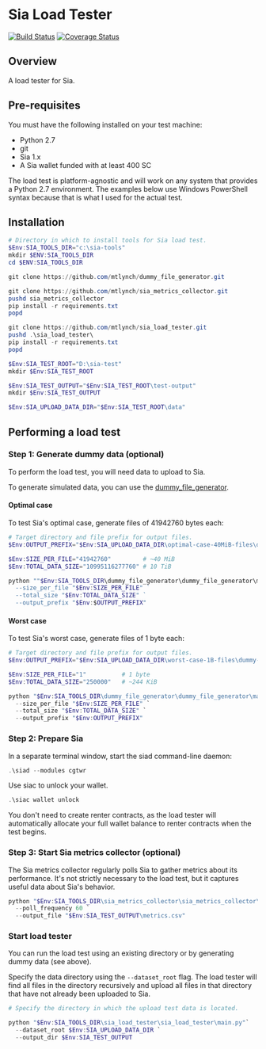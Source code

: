 # Sia Load Tester

[![Build Status](https://travis-ci.org/mtlynch/sia_load_tester.svg?branch=master)](https://travis-ci.org/mtlynch/sia_load_tester)
[![Coverage Status](https://coveralls.io/repos/github/mtlynch/sia_load_tester/badge.svg?branch=master)](https://coveralls.io/github/mtlynch/sia_load_tester?branch=master)

## Overview

A load tester for Sia.

## Pre-requisites

You must have the following installed on your test machine:

* Python 2.7
* git
* Sia 1.x
* A Sia wallet funded with at least 400 SC

The load test is platform-agnostic and will work on any system that provides a Python 2.7 environment. The examples below use Windows PowerShell syntax because that is what I used for the actual test.

## Installation

```powershell
# Directory in which to install tools for Sia load test.
$Env:SIA_TOOLS_DIR="c:\sia-tools"
mkdir $ENV:SIA_TOOLS_DIR
cd $ENV:SIA_TOOLS_DIR

git clone https://github.com/mtlynch/dummy_file_generator.git

git clone https://github.com/mtlynch/sia_metrics_collector.git
pushd sia_metrics_collector
pip install -r requirements.txt
popd

git clone https://github.com/mtlynch/sia_load_tester.git
pushd .\sia_load_tester\
pip install -r requirements.txt
popd
```

```powershell
$Env:SIA_TEST_ROOT="D:\sia-test"
mkdir $Env:SIA_TEST_ROOT

$Env:SIA_TEST_OUTPUT="$Env:SIA_TEST_ROOT\test-output"
mkdir $Env:SIA_TEST_OUTPUT

$Env:SIA_UPLOAD_DATA_DIR="$Env:SIA_TEST_ROOT\data"
```

## Performing a load test


### Step 1: Generate dummy data (optional)

To perform the load test, you will need data to upload to Sia.

To generate simulated data, you can use the [dummy_file_generator](https://github.com/mtlynch/dummy_file_generator).

#### Optimal case

To test Sia's optimal case, generate files of 41942760 bytes each:

```powershell
# Target directory and file prefix for output files.
$Env:OUTPUT_PREFIX="$Env:SIA_UPLOAD_DATA_DIR\optimal-case-40MiB-files\dummy-"

$Env:SIZE_PER_FILE="41942760"         # ~40 MiB
$Env:TOTAL_DATA_SIZE="10995116277760" # 10 TiB

python ""$Env:SIA_TOOLS_DIR\dummy_file_generator\dummy_file_generator\main.py" `
  --size_per_file "$Env:SIZE_PER_FILE" `
  --total_size "$Env:TOTAL_DATA_SIZE" `
  --output_prefix "$Env:$OUTPUT_PREFIX"
```

#### Worst case

To test Sia's worst case, generate files of 1 byte each:

```powershell
# Target directory and file prefix for output files.
$Env:OUTPUT_PREFIX="$Env:SIA_UPLOAD_DATA_DIR\worst-case-1B-files\dummy-"

$Env:SIZE_PER_FILE="1"          # 1 byte
$Env:TOTAL_DATA_SIZE="250000"   # ~244 KiB

python "$Env:SIA_TOOLS_DIR\dummy_file_generator\dummy_file_generator\main.py" `
  --size_per_file "$Env:SIZE_PER_FILE" `
  --total_size "$Env:TOTAL_DATA_SIZE" `
  --output_prefix "$Env:OUTPUT_PREFIX"
```

### Step 2: Prepare Sia

In a separate terminal window, start the siad command-line daemon:

```powershell
.\siad --modules cgtwr
```

Use siac to unlock your wallet.

```powershell
.\siac wallet unlock
```

You don't need to create renter contracts, as the load tester will automatically allocate your full wallet balance to renter contracts when the test begins.

### Step 3: Start Sia metrics collector (optional)

The Sia metrics collector regularly polls Sia to gather metrics about its performance. It's not strictly necessary to the load test, but it captures useful data about Sia's behavior.

```powershell
python "$Env:SIA_TOOLS_DIR\sia_metrics_collector\sia_metrics_collector\main.py"`
  --poll_frequency 60 `
  --output_file "$Env:SIA_TEST_OUTPUT\metrics.csv"
```

### Start load tester

You can run the load test using an existing directory or by generating dummy data (see above).

Specify the data directory using the `--dataset_root` flag. The load tester will find all files in the directory recursively and upload all files in that directory that have not already been uploaded to Sia.

```powershell
# Specify the directory in which the upload test data is located.

python "$Env:SIA_TOOLS_DIR\sia_load_tester\sia_load_tester\main.py"`
  --dataset_root $Env:SIA_UPLOAD_DATA_DIR `
  --output_dir $Env:SIA_TEST_OUTPUT
```
